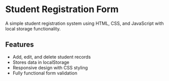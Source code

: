 # Student Registration Form  
A simple student registration system using HTML, CSS, and JavaScript with local storage functionality.  

## Features  
- Add, edit, and delete student records  
- Stores data in localStorage  
- Responsive design with CSS styling  
- Fully functional form validation  
